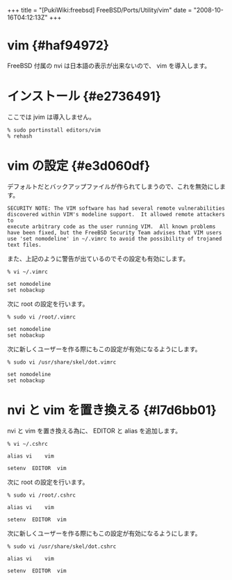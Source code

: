 +++
title = "[PukiWiki:freebsd] FreeBSD/Ports/Utility/vim"
date = "2008-10-16T04:12:13Z"
+++


# vim  {#haf94972}
FreeBSD 付属の nvi は日本語の表示が出来ないので、 vim を導入します。

# インストール  {#e2736491}
ここでは jvim は導入しません。


```
% sudo portinstall editors/vim
% rehash

```

# vim の設定  {#e3d060df}
デフォルトだとバックアップファイルが作られてしまうので、これを無効にします。


```
SECURITY NOTE: The VIM software has had several remote vulnerabilities
discovered within VIM's modeline support.  It allowed remote attackers to
execute arbitrary code as the user running VIM.  All known problems
have been fixed, but the FreeBSD Security Team advises that VIM users
use 'set nomodeline' in ~/.vimrc to avoid the possibility of trojaned
text files.

```

また、上記のように警告が出ているのでその設定も有効にします。


```
% vi ~/.vimrc

set nomodeline
set nobackup

```

次に root の設定を行います。


```
% sudo vi /root/.vimrc

set nomodeline
set nobackup

```

次に新しくユーザーを作る際にもこの設定が有効になるようにします。


```
% sudo vi /usr/share/skel/dot.vimrc

set nomodeline
set nobackup

```

# nvi と vim を置き換える  {#l7d6bb01}
nvi と vim を置き換える為に、 EDITOR と alias を追加します。


```
% vi ~/.cshrc

alias vi	vim

setenv	EDITOR	vim

```

次に root の設定を行います。


```
% sudo vi /root/.cshrc

alias vi	vim

setenv	EDITOR	vim

```

次に新しくユーザーを作る際にもこの設定が有効になるようにします。


```
% sudo vi /usr/share/skel/dot.cshrc

alias vi	vim

setenv	EDITOR	vim
```


